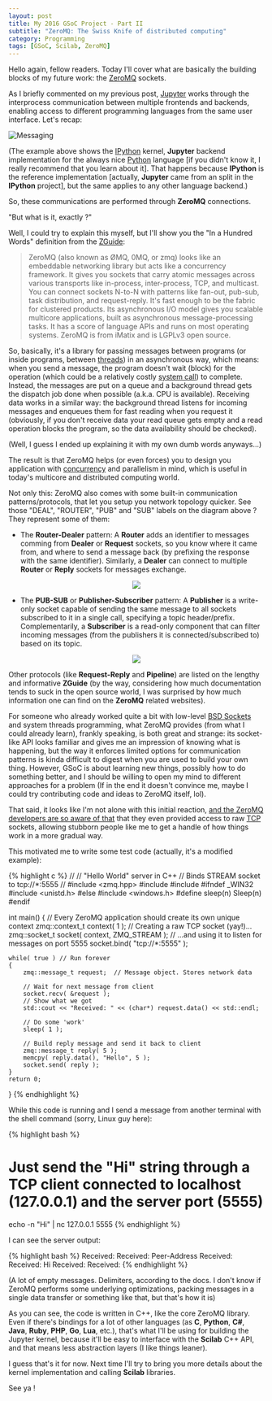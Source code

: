 ```yaml
---
layout: post
title: My 2016 GSoC Project - Part II
subtitle: "ZeroMQ: The Swiss Knife of distributed computing"
category: Programming
tags: [GSoC, Scilab, ZeroMQ]
--- 
```


Hello again, fellow readers. Today I'll cover what are basically the building blocks of my future work: the [ZeroMQ](http://zeromq.org/) sockets.

As I briefly commented on my previous post, [Jupyter](http://jupyter.org/) works through the interprocess communication between multiple frontends and backends, enabling access to different programming languages from the same user interface. Let's recap:

![Messaging](https://jupyter-client.readthedocs.org/en/latest/_images/frontend-kernel.png)

(The example above shows the [IPython](https://ipython.org/) kernel, **Jupyter** backend implementation for the always nice [Python](https://www.python.org/) language [if you didn't know it, I really recommend that you learn about it]. That happens because **IPython** is the reference implementation [actually, **Jupyter** came from an split in the **IPython** project], but the same applies to any other language backend.)

So, these communications are performed through **ZeroMQ** connections. 

"But what is it, exactly ?"

Well, I could try to explain this myself, but I'll show you the "In a Hundred Words" definition from the [ZGuide](http://zguide.zeromq.org/page:all):

>ZeroMQ (also known as ØMQ, 0MQ, or zmq) looks like an embeddable networking library but acts like a concurrency framework. It gives you sockets that carry atomic messages across various transports like in-process, inter-process, TCP, and multicast. You can connect sockets N-to-N with patterns like fan-out, pub-sub, task distribution, and request-reply. It's fast enough to be the fabric for clustered products. Its asynchronous I/O model gives you scalable multicore applications, built as asynchronous message-processing tasks. It has a score of language APIs and runs on most operating systems. ZeroMQ is from iMatix and is LGPLv3 open source.

So, basically, it's a library for passing messages between programs (or inside programs, between [threads](https://en.wikipedia.org/wiki/Thread_%28computing%29)) in an asynchronous way, which means: when you send a message, the program doesn't wait (block) for the operation (which could be a relatively costly [system call](https://en.wikipedia.org/wiki/System_call)) to complete. Instead, the messages are put on a queue and a background thread gets the dispatch job done when possible (a.k.a. CPU is available). Receiving data works in a similar way: the background thread listens for incoming messages and enqueues them for fast reading when you request it (obviously, if you don't receive data your read queue gets empty and a read operation blocks the program, so the data availability should be checked).

(Well, I guess I ended up explaining it with my own dumb words anyways...)

The result is that ZeroMQ helps (or even forces) you to design you application with [concurrency](https://en.wikipedia.org/wiki/Concurrency_%28computer_science%29) and parallelism in mind, which is useful in today's multicore and distributed computing world.

Not only this: ZeroMQ also comes with some built-in communication patterns/protocols, that let you setup you network topology quicker. See those "DEAL", "ROUTER", "PUB" and "SUB" labels on the diagram above ? They represent some of them:

- The **Router-Dealer** pattern: A **Router** adds an identifier to messages comming from **Dealer** or **Request** sockets, so you know where it came from, and where to send a message back (by prefixing the response with the same identifier). Similarly, a **Dealer** can connect to multiple **Router** or **Reply** sockets for messages exchange.

<p align="center">
  <img src="https://github.com/imatix/zguide/raw/master/images/fig17.png">
</p>

- The **PUB-SUB** or **Publisher-Subscriber** pattern: A **Publisher** is a write-only socket capable of sending the same message to all sockets subscribed to it in a single call, specifying a topic header/prefix. Complementarily, a **Subscriber** is a read-only component that can filter incoming messages (from the publishers it is connected/subscribed to) based on its topic.

<p align="center">
  <img src="https://github.com/imatix/zguide/raw/master/images/fig4.png">
</p>

Other protocols (like **Request-Reply** and **Pipeline**) are listed on the lengthy and informative **ZGuide** (by the way, considering how much documentation tends to suck in the open source world, I was surprised by how much information one can find on the **ZeroMQ** related websites).

For someone who already worked quite a bit with low-level [BSD Sockets](https://en.wikipedia.org/wiki/Berkeley_sockets) and system threads programming, what ZeroMQ provides (from what I could already learn), frankly speaking, is both great and strange: its socket-like API looks familiar and gives me an impression of knowing what is happening, but the way it enforces limited options for communication patterns is kinda difficult to digest when you are used to build your own thing. However, GSoC is about learning new things, possibly how to do something better, and I should be willing to open my mind to different approaches for a problem (If in the end it doesn't convince me, maybe I could try contributing code and ideas to ZeroMQ itself, lol).

That said, it looks like I'm not alone with this initial reaction, [and the ZeroMQ developers are so aware of that](http://hintjens.com/blog:42) that they even provided access to raw [TCP](https://en.wikipedia.org/wiki/Transmission_Control_Protocol) sockets, allowing stubborn people like me to get a handle of how things work in a more gradual way.

This motivated me to write some test code (actually, it's a modified example):

{% highlight c %}
//
//  "Hello World" server in C++
//  Binds STREAM socket to tcp://*:5555
//
#include <zmq.hpp>
#include <string>
#include <iostream>
#ifndef _WIN32
  #include <unistd.h>
#else
  #include <windows.h>
  #define sleep(n)    Sleep(n)
#endif

int main() 
{
    // Every ZeroMQ application should create its own unique context
    zmq::context_t context( 1 );
    // Creating a raw TCP socket (yay!)... 
    zmq::socket_t socket( context, ZMQ_STREAM );
    // ...and using it to listen for messages on port 5555
    socket.bind( "tcp://*:5555" );

    while( true ) // Run forever 
    {
        zmq::message_t request;  // Message object. Stores network data

        // Wait for next message from client
        socket.recv( &request );
        // Show what we got
        std::cout << "Received: " << (char*) request.data() << std::endl;

        // Do some 'work'
        sleep( 1 );

        // Build reply message and send it back to client
        zmq::message_t reply( 5 );
        memcpy( reply.data(), "Hello", 5 );
        socket.send( reply );
    }
    return 0;
}
{% endhighlight %}

While this code is running and I send a message from another terminal with the shell command (sorry, Linux guy here):

{% highlight bash %}
# Just send the "Hi" string through a TCP client connected to localhost (127.0.0.1) and the server port (5555)
echo -n "Hi" | nc 127.0.0.1 5555
{% endhighlight %}

I can see the server output:

{% highlight bash %}
Received:
Received: Peer-Address
Received:
Received: Hi
Received:
Received:
{% endhighlight %}

(A lot of empty messages. Delimiters, according to the docs. I don't know if ZeroMQ performs some underlying optimizations, packing messages in a single data transfer or something like that, but that's how it is)

As you can see, the code is written in C++, like the core ZeroMQ library. Even if there's bindings for a lot of other languages (as **C**, **Python**, **C#**, **Java**, **Ruby**, **PHP**, **Go**, **Lua**, etc.), that's what I'll be using for building the Jupyter kernel, because it'll be easy to interface with the **Scilab** C++ API, and that means less abstraction layers (I like things leaner). 


I guess that's it for now. Next time I'll try to bring you more details about the kernel implementation and calling **Scilab** libraries.

See ya !
